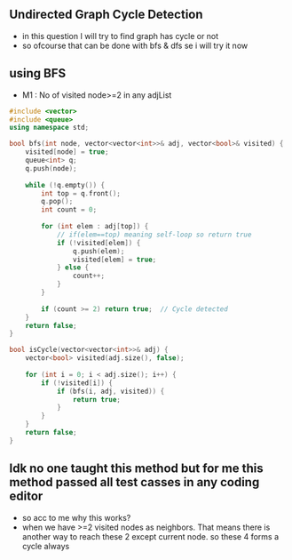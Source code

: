 ## Undirected Graph Cycle Detection
- in this question I will try to find graph has cycle or not
- so ofcourse that can be done with bfs & dfs se i will try it now

## **using BFS**
- M1 : No of visited node>=2 in any adjList
```cpp
#include <vector>
#include <queue>
using namespace std;

bool bfs(int node, vector<vector<int>>& adj, vector<bool>& visited) {
    visited[node] = true;
    queue<int> q;
    q.push(node);
    
    while (!q.empty()) {
        int top = q.front();
        q.pop();
        int count = 0;
        
        for (int elem : adj[top]) {  
            // if(elem==top) meaning self-loop so return true
            if (!visited[elem]) {
                q.push(elem);
                visited[elem] = true;
            } else {
                count++;
            }
        }
        
        if (count >= 2) return true;  // Cycle detected
    }
    return false;
}

bool isCycle(vector<vector<int>>& adj) {
    vector<bool> visited(adj.size(), false);
    
    for (int i = 0; i < adj.size(); i++) {
        if (!visited[i]) {
            if (bfs(i, adj, visited)) {
                return true;
            }
        }
    }
    return false;
}

```

## Idk no one taught this method but for me this method passed all test casses in any coding editor
- so acc to me why this works?
- when we have >=2 visited nodes as neighbors. That means there is another way to reach these 2 except current node. so these 4 forms a cycle always